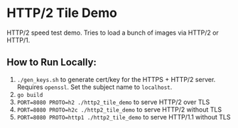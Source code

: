 # HTTP/2 Tile Demo

HTTP/2 speed test demo. Tries to load a bunch of images via HTTP/2 or
HTTP/1.

## How to Run Locally:

1. `./gen_keys.sh` to generate cert/key for the HTTPS + HTTP/2 server. Requires
   `openssl`. Set the subject name to `localhost`.
2. `go build`
3. `PORT=8080 PROTO=h2 ./http2_tile_demo` to serve HTTP/2 over TLS
3. `PORT=8080 PROTO=h2c ./http2_tile_demo` to serve HTTP/2 without TLS
3. `PORT=8080 PROTO=http1 ./http2_tile_demo` to serve HTTP/1.1 without TLS
